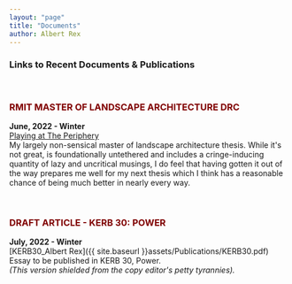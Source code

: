 ```yaml
---
layout: "page"
title: "Documents"
author: Albert Rex
---
```


### Links to Recent Documents & Publications
<br />

### <span style="color:maroon">RMIT MASTER OF LANDSCAPE ARCHITECTURE DRC </span>

**June, 2022 - Winter**
<br />
[Playing at The Periphery](https://issuu.com/albertmrex/docs/s3602426_albertrex_projectb_playing_at_the_periphe)
<br />
My largely non-sensical master of landscape architecture thesis. While it's not great, is foundationally untethered and includes a cringe-inducing quantity of lazy and uncritical musings, I do feel that having gotten it out of the way prepares me well for my next thesis which I think has a reasonable chance of being much better in nearly every way.

<br />

### <span style="color:maroon">DRAFT ARTICLE - KERB 30: POWER </span>

**July, 2022 - Winter**
<br />
[KERB30_Albert Rex]({{ site.baseurl }}assets/Publications/KERB30.pdf)
<br />
Essay to be published in KERB 30, Power.
<br />*(This version shielded from the copy editor's petty tyrannies).*


